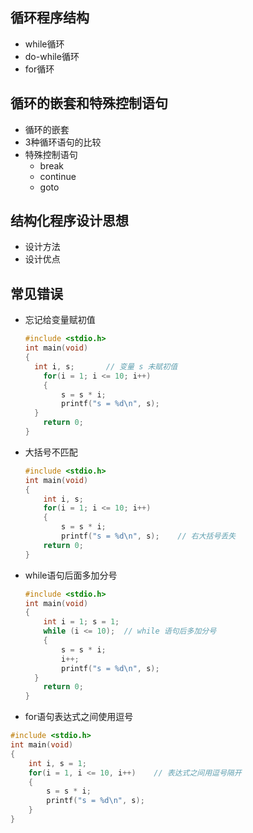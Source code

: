 ## 循环程序结构

- while循环
- do-while循环
- for循环

## 循环的嵌套和特殊控制语句

- 循环的嵌套
- 3种循环语句的比较
- 特殊控制语句
  - break
  - continue
  - goto

## 结构化程序设计思想

- 设计方法
- 设计优点

## 常见错误

- 忘记给变量赋初值

  ```C
  #include <stdio.h>
  int main(void)
  {
  	int i, s;		// 变量 s 未赋初值
      for(i = 1; i <= 10; i++)
      {
          s = s * i;
          printf("s = %d\n", s);
  	}
      return 0;
  }
  ```

- 大括号不匹配

  ```c
  #include <stdio.h>
  int main(void)
  {
      int i, s;
      for(i = 1; i <= 10; i++)
      {
          s = s * i;
          printf("s = %d\n", s);	// 右大括号丢失
      return 0;
  }
  ```

- while语句后面多加分号

  ```c
  #include <stdio.h>
  int main(void)
  {
      int i = 1; s = 1;
      while (i <= 10);	// while 语句后多加分号
      {
          s = s * i;
          i++;
          printf("s = %d\n", s);
  	}
      return 0;
  }
  ```

- for语句表达式之间使用逗号

```c
#include <stdio.h>
int main(void)
{
    int i, s = 1;
    for(i = 1, i <= 10, i++)	// 表达式之间用逗号隔开
    {
        s = s * i;
        printf("s = %d\n", s);
    }
}
```

